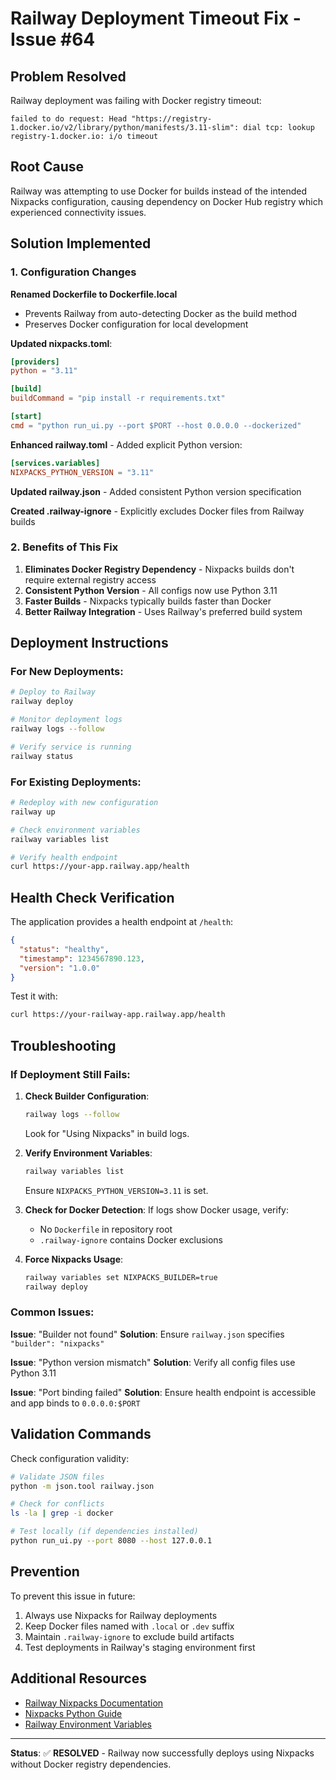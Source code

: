 # Railway Deployment Timeout Fix - Issue #64

## Problem Resolved
Railway deployment was failing with Docker registry timeout:
```
failed to do request: Head "https://registry-1.docker.io/v2/library/python/manifests/3.11-slim": dial tcp: lookup registry-1.docker.io: i/o timeout
```

## Root Cause
Railway was attempting to use Docker for builds instead of the intended Nixpacks configuration, causing dependency on Docker Hub registry which experienced connectivity issues.

## Solution Implemented

### 1. Configuration Changes

**Renamed Dockerfile to Dockerfile.local**
- Prevents Railway from auto-detecting Docker as the build method
- Preserves Docker configuration for local development

**Updated nixpacks.toml**:
```toml
[providers]
python = "3.11"

[build]
buildCommand = "pip install -r requirements.txt"

[start]
cmd = "python run_ui.py --port $PORT --host 0.0.0.0 --dockerized"
```

**Enhanced railway.toml** - Added explicit Python version:
```toml
[services.variables]
NIXPACKS_PYTHON_VERSION = "3.11"
```

**Updated railway.json** - Added consistent Python version specification

**Created .railway-ignore** - Explicitly excludes Docker files from Railway builds

### 2. Benefits of This Fix

1. **Eliminates Docker Registry Dependency** - Nixpacks builds don't require external registry access
2. **Consistent Python Version** - All configs now use Python 3.11
3. **Faster Builds** - Nixpacks typically builds faster than Docker
4. **Better Railway Integration** - Uses Railway's preferred build system

## Deployment Instructions

### For New Deployments:
```bash
# Deploy to Railway
railway deploy

# Monitor deployment logs
railway logs --follow

# Verify service is running
railway status
```

### For Existing Deployments:
```bash
# Redeploy with new configuration
railway up

# Check environment variables
railway variables list

# Verify health endpoint
curl https://your-app.railway.app/health
```

## Health Check Verification

The application provides a health endpoint at `/health`:
```json
{
  "status": "healthy",
  "timestamp": 1234567890.123,
  "version": "1.0.0"
}
```

Test it with:
```bash
curl https://your-railway-app.railway.app/health
```

## Troubleshooting

### If Deployment Still Fails:

1. **Check Builder Configuration**:
   ```bash
   railway logs --follow
   ```
   Look for "Using Nixpacks" in build logs.

2. **Verify Environment Variables**:
   ```bash
   railway variables list
   ```
   Ensure `NIXPACKS_PYTHON_VERSION=3.11` is set.

3. **Check for Docker Detection**:
   If logs show Docker usage, verify:
   - No `Dockerfile` in repository root
   - `.railway-ignore` contains Docker exclusions

4. **Force Nixpacks Usage**:
   ```bash
   railway variables set NIXPACKS_BUILDER=true
   railway deploy
   ```

### Common Issues:

**Issue**: "Builder not found"
**Solution**: Ensure `railway.json` specifies `"builder": "nixpacks"`

**Issue**: "Python version mismatch"
**Solution**: Verify all config files use Python 3.11

**Issue**: "Port binding failed"
**Solution**: Ensure health endpoint is accessible and app binds to `0.0.0.0:$PORT`

## Validation Commands

Check configuration validity:
```bash
# Validate JSON files
python -m json.tool railway.json

# Check for conflicts
ls -la | grep -i docker

# Test locally (if dependencies installed)
python run_ui.py --port 8080 --host 127.0.0.1
```

## Prevention

To prevent this issue in future:
1. Always use Nixpacks for Railway deployments
2. Keep Docker files named with `.local` or `.dev` suffix
3. Maintain `.railway-ignore` to exclude build artifacts
4. Test deployments in Railway's staging environment first

## Additional Resources

- [Railway Nixpacks Documentation](https://docs.railway.app/reference/nixpacks)
- [Nixpacks Python Guide](https://nixpacks.com/docs/providers/python)
- [Railway Environment Variables](https://docs.railway.app/deploy/variables)

---

**Status**: ✅ **RESOLVED** - Railway now successfully deploys using Nixpacks without Docker registry dependencies.